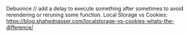 Debuonce // add a delay to execute something after sometimes to avoid rerendering or reruning some function.
Local Storage vs Cookies: https://blog.shahednasser.com/localstorage-vs-cookies-whats-the-difference/
